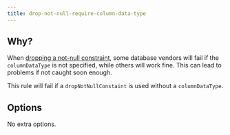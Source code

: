 ```yaml
---
title: drop-not-null-require-column-data-type
---
```


## Why?

When [dropping a not-null constraint](http://www.liquibase.org/documentation/changes/drop_not_null_constraint.html), some database vendors will fail if the `columnDataType` is not specified, while others will work fine. This can lead to problems if not caught soon enough.

This rule will fail if a `dropNotNullConstaint` is used without a `columnDataType`. 

## Options

No extra options.
